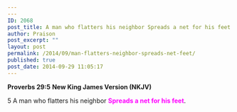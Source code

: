 ```yaml
---
---
ID: 2068
post_title: A man who flatters his neighbor Spreads a net for his feet
author: Praison
post_excerpt: ""
layout: post
permalink: /2014/09/man-flatters-neighbor-spreads-net-feet/
published: true
post_date: 2014-09-29 11:05:17
---
```

<strong>Proverbs 29:5</strong>
<strong> New King James Version (NKJV)</strong>

5 A man who flatters his neighbor
<span style="color: #ff00ff;"><strong>Spreads a net for his feet</strong></span>.